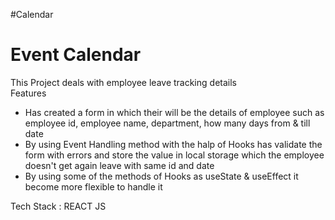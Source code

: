 #Calendar

<h1>Event Calendar</h1>
<div>This Project deals with employee leave tracking details</div>
<div>Features</div>
<ul>
<li>Has created a form in which their will be the details of employee such as 
    employee id, employee name, department, how many days from & till date
</li>
<li>By using Event Handling method with the halp of Hooks has validate the form with
    errors and store the value in local storage which the employee doesn't get again
    leave with same id and date
</li>
<li>By using some of the methods of Hooks as useState & useEffect it become more 
    flexible to handle it
</li>    
</ul>
<div>Tech Stack : REACT JS</div>